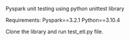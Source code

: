 Pyspark unit testing using python unittest library

Requirements:
Pyspark==3.2.1
Python==3.10.4

Clone the library and run test_etl.py file.
